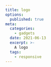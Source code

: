 ```yaml
---
title: logo
options:
  published: true
meta:
  categories:
    - gadgets
  date: 2021-06-13
  excerpt: >-
    A logo
  tags:
    - responsive
---
```


<script>
  import Logo from './logo.svelte'
</script>

<Logo />
